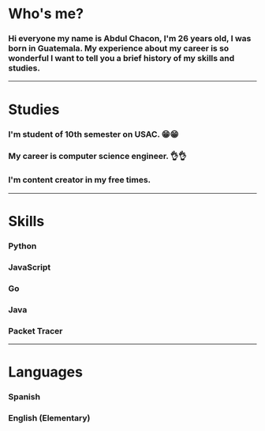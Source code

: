# Who's me?
### Hi everyone my name is Abdul Chacon, I'm 26 years old, I was born in Guatemala. My experience about my career is so wonderful I want to tell you a brief history of my skills and studies.

---

# Studies
### I'm student of 10th semester on USAC. 😁😁
### My career is computer science engineer. 👌👌
### I'm content creator in my free times.

---

# Skills

### Python
### JavaScript
### Go
### Java
### Packet Tracer

---

# Languages

### Spanish
### English (Elementary)
